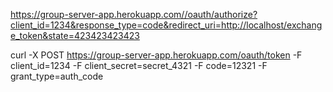 https://group-server-app.herokuapp.com//oauth/authorize?client_id=1234&response_type=code&redirect_uri=http://localhost/exchange_token&state=423423423423

curl -X POST https://group-server-app.herokuapp.com/oauth/token -F client_id=1234 -F client_secret=secret_4321 -F code=12321 -F grant_type=auth_code

